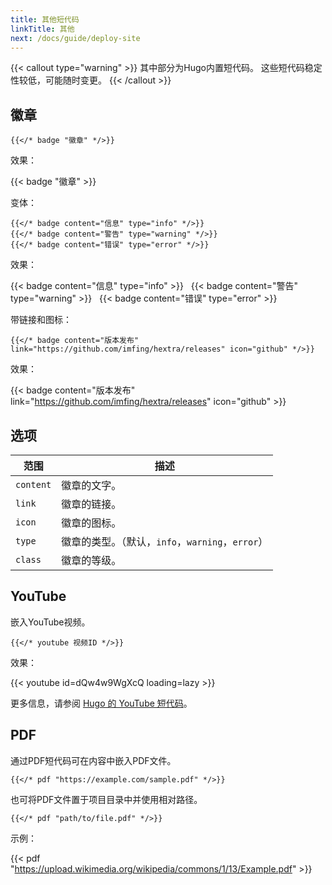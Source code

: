 ```yaml
---
title: 其他短代码
linkTitle: 其他
next: /docs/guide/deploy-site
---
```


{{< callout type="warning" >}}
  其中部分为Hugo内置短代码。
  这些短代码稳定性较低，可能随时变更。
{{< /callout >}}

## 徽章

```
{{</* badge "徽章" */>}}
```

效果：

{{< badge "徽章" >}}

变体：

```
{{</* badge content="信息" type="info" */>}}
{{</* badge content="警告" type="warning" */>}}
{{</* badge content="错误" type="error" */>}}
```

效果：

{{< badge content="信息" type="info" >}} &nbsp;
{{< badge content="警告" type="warning" >}} &nbsp;
{{< badge content="错误" type="error" >}}

带链接和图标：

```
{{</* badge content="版本发布" link="https://github.com/imfing/hextra/releases" icon="github" */>}}
```

效果：

{{< badge content="版本发布" link="https://github.com/imfing/hextra/releases" icon="github" >}}

## 选项

| 范围        | 描述                                  |
|-----------|-------------------------------------|
| `content` | 徽章的文字。                              |
| `link`    | 徽章的链接。                              |
| `icon`    | 徽章的图标。                              |
| `type`    | 徽章的类型。（默认，`info`，`warning`，`error`） |
| `class`   | 徽章的等级。                              |

## YouTube

嵌入YouTube视频。

```
{{</* youtube 视频ID */>}}
```

效果：

{{< youtube id=dQw4w9WgXcQ loading=lazy >}}

更多信息，请参阅 [Hugo 的 YouTube 短代码](https://gohugo.io/content-management/shortcodes/#youtube)。

## PDF

通过PDF短代码可在内容中嵌入PDF文件。

```
{{</* pdf "https://example.com/sample.pdf" */>}}
```

也可将PDF文件置于项目目录中并使用相对路径。

```
{{</* pdf "path/to/file.pdf" */>}}
```

示例：

{{< pdf "https://upload.wikimedia.org/wikipedia/commons/1/13/Example.pdf" >}}